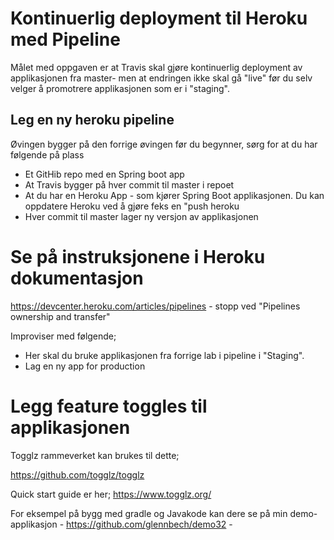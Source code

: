 
# Kontinuerlig deployment til Heroku med Pipeline 

Målet med oppgaven er at Travis skal gjøre kontinuerlig deployment av applikasjonen fra master- men at endringen ikke skal gå "live" før du selv velger å promotrere applikasjonen som er i "staging". 

## Leg en ny heroku pipeline 

Øvingen bygger på den forrige øvingen før du begynner, sørg for at du har følgende på plass

* Et GitHib repo med en Spring boot app
* At Travis bygger på hver commit til master i repoet
* At du har en Heroku App  - som kjører Spring Boot applikasjonen. Du kan oppdatere Heroku ved å gjøre feks en "push heroku 
* Hver commit til master lager ny versjon av applikasjonen

# Se på instruksjonene i Heroku dokumentasjon

https://devcenter.heroku.com/articles/pipelines  - stopp ved "Pipelines ownership and transfer"

Improviser med følgende; 

* Her skal du bruke applikasjonen fra forrige lab i pipeline i "Staging". 
* Lag en ny app for production 
  
# Legg feature toggles til applikasjonen 

Togglz rammeverket kan brukes til dette; 

https://github.com/togglz/togglz

Quick start guide er her; https://www.togglz.org/
 
For eksempel på bygg med gradle og Javakode kan dere se på min demo-applikasjon - https://github.com/glennbech/demo32 - 

